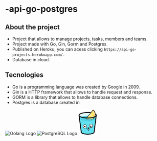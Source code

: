 # -api-go-postgres

## About the project

- Project that allows to manage projects, tasks, members and teams.
- Project made with Go, Gin, Gorm and Postgres.
- Published on Heroku, you can acess clicking `https://api-go-projects.herokuapp.com/.`
- Database in cloud.

## Tecnologies

- Go is a programming language was created by Google in 2009.
- Gin is a HTTP framework that allows to handle request and response.
- GORM is a library that allows to handle database connections.
- Postgres is a database created in

<div style="display: inline_block, align-items: center">
    <img alt="Golang Logo" height="70" width="70" src="https://cdn.jsdelivr.net/gh/devicons/devicon/icons/go/go-original-wordmark.svg" />
    <img alt="PostgreSQL Logo" height="70" width="60" src="https://cdn.jsdelivr.net/gh/devicons/devicon/icons/postgresql/postgresql-original.svg" />
    <img alt="PostgreSQL Logo" width="60" src="https://raw.githubusercontent.com/gin-gonic/logo/master/color.png" />
</div>
